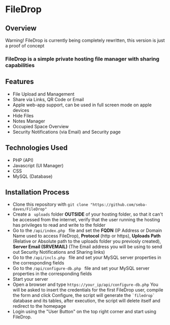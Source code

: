 # FileDrop

## Overview
Warning! FileDrop is currently being completely rewritten, this version is just a proof of concept
### FileDrop is a simple private hosting file manager with sharing capabilities

## Features
* File Upload and Management
* Share via Links, QR Code or Email
* Apple web-app support, can be used in full screen mode on apple devices
* Hide Files
* Notes Manager
* Occupied Space Overview
* Security Notifications (via Email) and Security page

## Technologies Used
* PHP (API)
* Javascript (UI Manager)
* CSS
* MySQL (Database)

## Installation Process
* Clone this repository with ```git clone "https://github.com/seba-daves/FileDrop" ```
* Create a ``` uploads``` folder **OUTSIDE** of your hosting folder, so that it can't be accessed from the internet, verify that the user running the hosting has privileges to read and write to the folder
* Go to the ```/api/index.php ``` file and set the **FQDN** (IP Address or Domain Name used to access FileDrop), **Protocol** (http or https), **Uploads Path** (Relative or Absolute path to the uploads folder you previosly created), **Server Email (SRVEMAIL)** (The Email address you will be using to send out Security Notifications and Sharing links)
* Go to the ```/api/incls.php ``` file and set your MySQL server properties in the corresponding fields
* Go to the ```/api/configure-db.php ``` file and set your MySQL server properties in the corresponding fields
* Start your server
* Open a browser and type ```https://your_ip/api/configure-db.php``` You will be asked to insert the credentials for the first FileDrop user, compile the form and click Configure, the script will generate the ``` `filedrop` ``` database and its tables, after execution, the script will delete itself and redirect to the homepage
* Login using the "User Button" on the top right corner and start using FileDrop.

